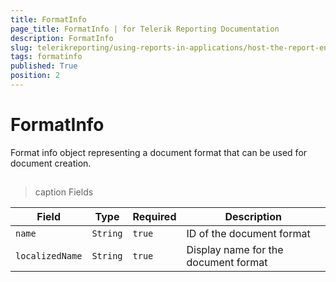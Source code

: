 ```yaml
---
title: FormatInfo
page_title: FormatInfo | for Telerik Reporting Documentation
description: FormatInfo
slug: telerikreporting/using-reports-in-applications/host-the-report-engine-remotely/telerik-reporting-rest-services/rest-api-reference/json-entities/formatinfo
tags: formatinfo
published: True
position: 2
---
```


# FormatInfo



Format info object representing a document format that can be used for document creation.
      

## 






>caption Fields

| Field | Type | Required | Description |
| ------ | ------ | ------ | ------ |
|`name`|`String`|`true`|ID of the document format|
|`localizedName`|`String`|`true`|Display name for the document format|



